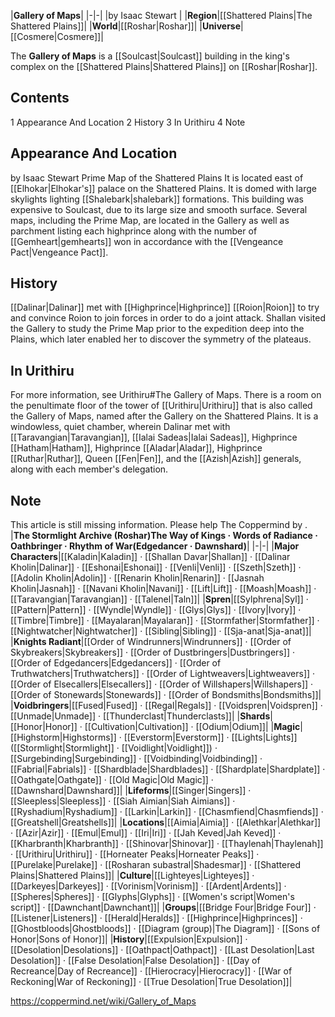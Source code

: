 |**Gallery of Maps**|
|-|-|
|by  Isaac Stewart |
|**Region**|[[Shattered Plains\|The Shattered Plains]]|
|**World**|[[Roshar\|Roshar]]|
|**Universe**|[[Cosmere\|Cosmere]]|

The **Gallery of Maps** is a [[Soulcast\|Soulcast]] building in the king's complex on the [[Shattered Plains\|Shattered Plains]] on [[Roshar\|Roshar]].

## Contents

1 Appearance And Location
2 History
3 In Urithiru
4 Note


## Appearance And Location
 by  Isaac Stewart  Prime Map of the Shattered Plains
It is located east of [[Elhokar\|Elhokar's]] palace on the Shattered Plains. It is domed with large skylights lighting [[Shalebark\|shalebark]] formations. This building was expensive to Soulcast, due to its large size and smooth surface. Several maps, including the Prime Map, are located in the Gallery as well as parchment listing each highprince along with the number of [[Gemheart\|gemhearts]] won in accordance with the [[Vengeance Pact\|Vengeance Pact]].

## History
[[Dalinar\|Dalinar]] met with [[Highprince\|Highprince]] [[Roion\|Roion]] to try and convince Roion to join forces in order to do a joint attack. Shallan visited the Gallery to study the Prime Map prior to the expedition deep into the Plains, which later enabled her to discover the symmetry of the plateaus.

## In Urithiru
For more information, see Urithiru#The Gallery of Maps.
There is a room on the penultimate floor of the tower of [[Urithiru\|Urithiru]] that is also called the Gallery of Maps, named after the Gallery on the Shattered Plains. It is a windowless, quiet chamber, wherein Dalinar met with [[Taravangian\|Taravangian]], [[Ialai Sadeas\|Ialai Sadeas]], Highprince [[Hatham\|Hatham]], Highprince [[Aladar\|Aladar]], Highprince [[Ruthar\|Ruthar]], Queen [[Fen\|Fen]], and the [[Azish\|Azish]] generals, along with each member's delegation.

## Note

This article is still missing information. Please help The Coppermind by .
|**The Stormlight Archive (Roshar)The Way of Kings · Words of Radiance · Oathbringer · Rhythm of War(Edgedancer · Dawnshard)**|
|-|-|
|**Major Characters**|[[Kaladin\|Kaladin]] · [[Shallan Davar\|Shallan]] · [[Dalinar Kholin\|Dalinar]] · [[Eshonai\|Eshonai]] · [[Venli\|Venli]] · [[Szeth\|Szeth]] · [[Adolin Kholin\|Adolin]] · [[Renarin Kholin\|Renarin]] · [[Jasnah Kholin\|Jasnah]] · [[Navani Kholin\|Navani]] · [[Lift\|Lift]] · [[Moash\|Moash]] · [[Taravangian\|Taravangian]] · [[Talenel\|Taln]]|
|**Spren**|[[Sylphrena\|Syl]] · [[Pattern\|Pattern]] · [[Wyndle\|Wyndle]] · [[Glys\|Glys]] · [[Ivory\|Ivory]] · [[Timbre\|Timbre]] · [[Mayalaran\|Mayalaran]] · [[Stormfather\|Stormfather]] · [[Nightwatcher\|Nightwatcher]] · [[Sibling\|Sibling]] · [[Sja-anat\|Sja-anat]]|
|**Knights Radiant**|[[Order of Windrunners\|Windrunners]] · [[Order of Skybreakers\|Skybreakers]] · [[Order of Dustbringers\|Dustbringers]] · [[Order of Edgedancers\|Edgedancers]] · [[Order of Truthwatchers\|Truthwatchers]] · [[Order of Lightweavers\|Lightweavers]] · [[Order of Elsecallers\|Elsecallers]] · [[Order of Willshapers\|Willshapers]] · [[Order of Stonewards\|Stonewards]] · [[Order of Bondsmiths\|Bondsmiths]]|
|**Voidbringers**|[[Fused\|Fused]] · [[Regal\|Regals]] · [[Voidspren\|Voidspren]] · [[Unmade\|Unmade]] · [[Thunderclast\|Thunderclasts]]|
|**Shards**|[[Honor\|Honor]] · [[Cultivation\|Cultivation]] · [[Odium\|Odium]]|
|**Magic**|[[Highstorm\|Highstorms]] · [[Everstorm\|Everstorm]] · [[Lights\|Lights]] ([[Stormlight\|Stormlight]] · [[Voidlight\|Voidlight]]) · [[Surgebinding\|Surgebinding]] · [[Voidbinding\|Voidbinding]] · [[Fabrial\|Fabrials]] · [[Shardblade\|Shardblades]] · [[Shardplate\|Shardplate]] · [[Oathgate\|Oathgate]] · [[Old Magic\|Old Magic]] · [[Dawnshard\|Dawnshard]]|
|**Lifeforms**|[[Singer\|Singers]] · [[Sleepless\|Sleepless]] · [[Siah Aimian\|Siah Aimians]] · [[Ryshadium\|Ryshadium]] · [[Larkin\|Larkin]] · [[Chasmfiend\|Chasmfiends]] · [[Greatshell\|Greatshells]]|
|**Locations**|[[Aimia\|Aimia]] · [[Alethkar\|Alethkar]] · [[Azir\|Azir]] · [[Emul\|Emul]] · [[Iri\|Iri]] · [[Jah Keved\|Jah Keved]] · [[Kharbranth\|Kharbranth]] · [[Shinovar\|Shinovar]] · [[Thaylenah\|Thaylenah]] · [[Urithiru\|Urithiru]] · [[Horneater Peaks\|Horneater Peaks]] · [[Purelake\|Purelake]] · [[Rosharan subastral\|Shadesmar]] · [[Shattered Plains\|Shattered Plains]]|
|**Culture**|[[Lighteyes\|Lighteyes]] · [[Darkeyes\|Darkeyes]] · [[Vorinism\|Vorinism]] · [[Ardent\|Ardents]] · [[Spheres\|Spheres]] · [[Glyphs\|Glyphs]] · [[Women's script\|Women's script]] · [[Dawnchant\|Dawnchant]]|
|**Groups**|[[Bridge Four\|Bridge Four]] · [[Listener\|Listeners]] · [[Herald\|Heralds]] · [[Highprince\|Highprinces]] · [[Ghostbloods\|Ghostbloods]] · [[Diagram (group)\|The Diagram]] · [[Sons of Honor\|Sons of Honor]]|
|**History**|[[Expulsion\|Expulsion]] · [[Desolation\|Desolations]] · [[Oathpact\|Oathpact]] · [[Last Desolation\|Last Desolation]] · [[False Desolation\|False Desolation]] · [[Day of Recreance\|Day of Recreance]] · [[Hierocracy\|Hierocracy]] · [[War of Reckoning\|War of Reckoning]] · [[True Desolation\|True Desolation]]|



https://coppermind.net/wiki/Gallery_of_Maps
